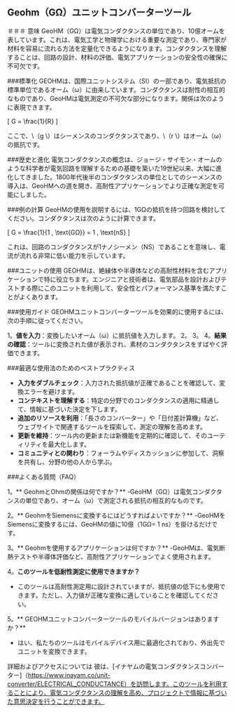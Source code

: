 ## Geohm（GΩ）ユニットコンバーターツール

＃＃＃ 意味
GeoHM（GΩ）は電気コンダクタンスの単位であり、10億オームを表しています。これは、電気工学と物理学における重要な測定であり、専門家が材料を容易に流れる方法を定量化できるようになります。コンダクタンスを理解することは、回路の設計、材料の評価、電気アプリケーションの安全性の確保に不可欠です。

###標準化
GEOHMは、国際ユニットシステム（SI）の一部であり、電気抵抗の標準単位であるオーム（ω）に由来しています。コンダクタンスは耐性の相互的なものであり、GeoHMは電気測定の不可欠な部分になります。関係は次のように表現できます。

\[ G = \frac{1}{R} \]

ここで、\（g \）はシーメンスのコンダクタンスであり、\（r \）はオーム（ω）の抵抗です。

###歴史と進化
電気コンダクタンスの概念は、ジョージ・サイモン・オームのような科学者が電気回路を理解するための基礎を築いた19世紀以来、大幅に進化してきました。1800年代後半のコンダクタンスの単位としてのシーメンスの導入は、GeoHMへの道を開き、高耐性アプリケーションでより正確な測定を可能にしました。

###例の計算
GeoHMの使用を説明するには、1GΩの抵抗を持つ回路を検討してください。コンダクタンスは次のように計算できます。

\[ G = \frac{1}{1 \, \text{GΩ}} = 1 \, \text{nS} \]

これは、回路のコンダクタンスが1ナノシーメン（NS）であることを意味し、電流が流れる非常に低い能力を示しています。

###ユニットの使用
GEOHMは、絶縁体や半導体などの高耐性材料を含むアプリケーションで特に役立ちます。エンジニアと技術者は、電気部品を設計およびテストする際にこのユニットを利用して、安全性とパフォーマンス基準を満たすことがよくあります。

###使用ガイド
GEOHMユニットコンバーターツールを効果的に使用するには、次の手順に従ってください。

1。**値を入力**：変換したいオーム（ω）に抵抗値を入力します。
2。
3。
4。**結果の確認**：ツールに変換された値が表示され、素材のコンダクタンスをすばやく評価できます。

###最適な使用法のためのベストプラクティス
-  **入力をダブルチェック**：入力された抵抗値が正確であることを確認して、変換エラーを避けます。
-  **コンテキストを理解する**：特定の分野でのコンダクタンスの適用に精通して、情報に基づいた決定を下します。
-  **追加のリソースを利用**：「長さのコンバーター」や「日付差計算機」など、ウェブサイトで関連するツールを探索して、測定の理解を高めます。
-  **更新を維持**：ツール内の更新または新機能を定期的に確認して、そのユーティリティを最大化します。
-  **コミュニティとの関わり**：フォーラムやディスカッションに参加して、洞察を共有し、分野の他の人から学ぶ。

###よくある質問（FAQ）

1。** GeohmとOhmの関係は何ですか？**
-GeoHM（GΩ）は電気コンダクタンスの単位であり、オーム（ω）で測定される抵抗の相互的なものです。

2。** GeohmをSiemensに変換するにはどうすればよいですか？**
-GeoHMをSiemensに変換するには、GeoHMの値に10億（1GΩ= 1 ns）を掛けるだけです。

3。** Geohmを使用するアプリケーションは何ですか？**
-GeoHMは、電気断熱テストや半導体評価など、高耐性アプリケーションでよく使用されます。

4。**このツールを低耐性測定に使用できますか？**
- このツールは高耐性測定用に設計されていますが、抵抗値の低下にも使用できます。ただし、入力値が正確な変換に適していることを確認してください。

5。** GEOHMユニットコンバーターツールのモバイルバージョンはありますか？**
- はい、私たちのツールはモバイルデバイス用に最適化されており、外出先でユニットを変換できます。

詳細およびアクセスについては 彼は、[イナヤムの電気コンダクタンスコンバーター]（https://www.inayam.co/unit-converter/ELECTRICAL_CONDUCTANCE）を訪問します。このツールを利用することにより、電気コンダクタンスの理解を高め、プロジェクトで情報に基づいた意思決定を行うことができます。